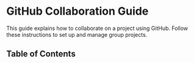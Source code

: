 # GitHub Collaboration Guide

This guide explains how to collaborate on a project using GitHub. Follow these instructions to set up and manage group projects.

## Table of Contents
